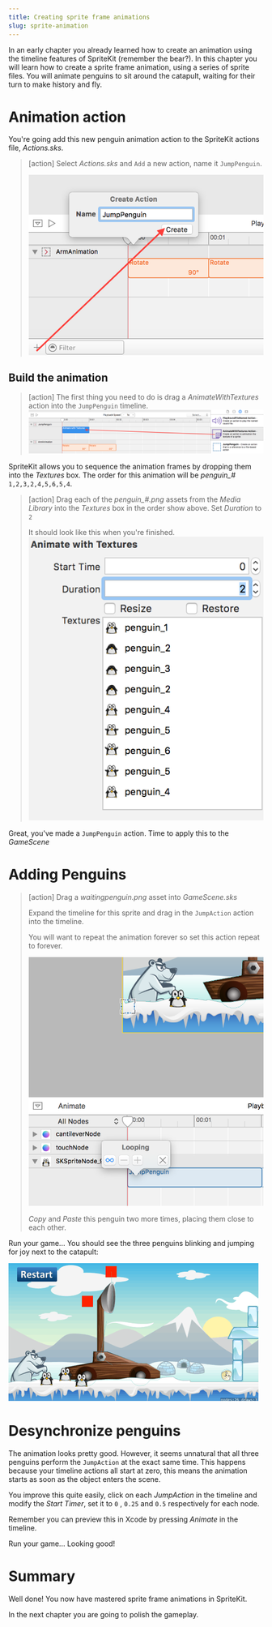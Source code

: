 ```yaml
---
title: Creating sprite frame animations
slug: sprite-animation
---
```


In an early chapter you already learned how to create an animation using the timeline features of SpriteKit (remember the bear?). In this chapter you will learn how to create a sprite frame animation, using a series of sprite files. You will animate penguins to sit around the catapult, waiting for their turn to make history and fly.

# Animation action

You're going add this new penguin animation action to the SpriteKit actions file, *Actions.sks*.

> [action]
> Select *Actions.sks* and `Add` a new action, name it `JumpPenguin`.
>
> ![Add JumpPenguin action](../Tutorial-Images/xcode_spritekit_add_jump_action.png)
>

## Build the animation

> [action]
> The first thing you need to do is drag a *AnimateWithTextures* action into the `JumpPenguin` timeline.
> ![SpriteKit Texture Animation](../Tutorial-Images/xcode_spritekit_add_animate_texture.png)
>

SpriteKit allows you to sequence the animation frames by dropping them into the *Textures* box.
The order for this animation will be *penguin_#* `1,2,3,2,4,5,6,5,4`.

> [action]
> Drag each of the *penguin_#.png* assets from the *Media Library* into the *Textures* box in the order show above.
> Set *Duration* to `2`
>
> It should look like this when you're finished.
> ![SpriteKit Texture List](../Tutorial-Images/xcode_spritekit_animation_list.png)
>

Great, you've made a `JumpPenguin` action. Time to apply this to the *GameScene*

# Adding Penguins

> [action]
> Drag a *waitingpenguin.png* asset into *GameScene.sks*
>
> Expand the timeline for this sprite and drag in the `JumpAction` action into the timeline.
>
> You will want to repeat the animation forever so set this action repeat to forever.
>
> ![JumpAction Infinity](../Tutorial-Images/xcode_sprite_animation_repeat.png)
>
> *Copy* and *Paste* this penguin two more times, placing them close to each other.
>

Run your game... You should see the three penguins blinking and jumping for joy next to the catapult:

![Penguin animation](../Tutorial-Images/animated_penguins.gif)

# Desynchronize penguins

The animation looks pretty good. However, it seems unnatural that all three penguins perform the `JumpAction` at the exact same time. This happens because your timeline actions all start at zero, this means the animation starts as soon as the object enters the scene.

You improve this quite easily, click on each *JumpAction* in the timeline and modify the *Start Timer*, set it to `0` , `0.25` and `0.5` respectively for each node.

Remember you can preview this in Xcode by pressing *Animate* in the timeline.

Run your game... Looking good!

# Summary

Well done! You now have mastered sprite frame animations in SpriteKit.

In the next chapter you are going to polish the gameplay.
